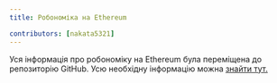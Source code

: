 ```yaml
---
title: Робономіка на Ethereum

contributors: [nakata5321]
---
```


Уся інформація про робономіку на Ethereum була переміщена до репозиторію GitHub. Усю необхідну інформацію можна [знайти тут.](https://github.com/airalab/Robonomics_on_Ethereum_Wiki)